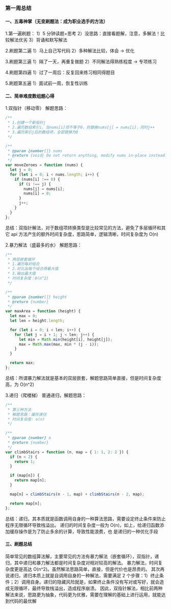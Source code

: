 ### 第一周总结

#### 一、五毒神掌（无变刷题法：成为职业选手的方法）

1.第一遍刷题：
1）5 分钟读题+思考
2）没思路：直接看题解，注意，多解法！比较解法优劣
3）背诵和默写解法

2.刷题第二遍
1）马上自己写代码
2）多种解法比较，体会 -> 优化

3.刷题第三遍
1）隔了一天，再重复做题
2）不同解法得熟练程度 -> 专项练习

4.刷题第四遍
1）过了一周后：反复回来练习相同得题目

5.刷题第五遍
1）面试前一周，恢复性训练

#### 二、简单难度数组题心得

1.双指针（移动零）
解题思路：

```javascript
/**
 * 1.创建一个新指针j
 * 2.遍历数组索引i，当nums[i]项不等于0，则替换nums[j] = nums[i]，同时j++
 * 3.遍历索引j后的数组项，全部替换为0
 */

/**
 * @param {number[]} nums
 * @return {void} Do not return anything, modify nums in-place instead.
 */
var moveZeroes = function (nums) {
  let j = 0;
  for (let i = 0; i < nums.length; i++) {
    if (nums[i] !== 0) {
      if (i !== j) {
        nums[j] = nums[i];
        nums[i] = 0;
      }
      j++;
    }
  }
};
```

总结：双指针解法，对于数组项转换类型是比较常见的方法，避免了多层循环和其它 api 方法产生的额外时间复杂度，思路简单，逻辑清晰，时间复杂度为 O(n)

2.暴力解法（盛最多的水）
解题思路：

```javascript
/**
 * 两层嵌套循环
 * 1.遍历每对组合
 * 2.对比出每个组合得最大值
 * 3.输出最大值
 * 时间复杂度：0(n^2)
 */

/**
 * @param {number[]} height
 * @return {number}
 */
var maxArea = function (height) {
  let max = 0;
  let len = height.length;

  for (let i = 0; i < len; i++) {
    for (let j = i + 1; j < len; j++) {
      let min = Math.min(height[i], height[j]);
      max = Math.max(max, min * (j - i));
    }
  }

  return max;
};
```

总结：所谓暴力解法就是基本的双层嵌套，解题思路简单直接，但是时间复杂度高，为 O(n^2)

3.递归（爬楼梯）
普通递归，解题思路：

```javascript
/**
 * 第三种方法
 * 解题思路：缓存递归
 * 时间复杂度: o(n)
 */

/**
 * @param {number} n
 * @return {number}
 */
var climbStairs = function (n, map = { 1: 1, 2: 2 }) {
  if (n < 2) {
    return 1;
  }

  if (map[n]) {
    return map[n];
  }

  map[n] = climbStairs(n - 1, map) + climbStairs(n - 2, map);

  return map[n];
};
```

总结：递归，其本质就是函数调用自身的一种算法思路，需要设定终止条件来防止程序无限循环导致栈溢出。
递归的时间复杂度一般为 O(n)，如上，给递归函数添加缓存操作是为了防止多余的计算，导致性能浪费，也
是递归的一种优化手段

#### 三、刷题总结

简单常见的数组算法解，主要常见的方法有暴力解法（嵌套循环），双指针，递归，其中递归和暴力解法都是时间复杂度对相对较高的解法。
暴力解法，时间复杂度更是高达 O(n^2)。虽然解法思路简单，直接，但是代价也是昂贵的。
其次再说递归，递归本质上就是自调用自身的一种解法，需要满足 2 个步骤：1）终止条件；2）调用自身。递归的隐藏风险就是，如果终止条件没有写对或写好，就会造成无限循环，最终导致栈溢出，造成程序崩溃。
因此，双指针解法，相比前两种解法来说，思路更为抽象，代码更为优雅，需要在理解的基础上进行运用，就能达到代码的最优解
